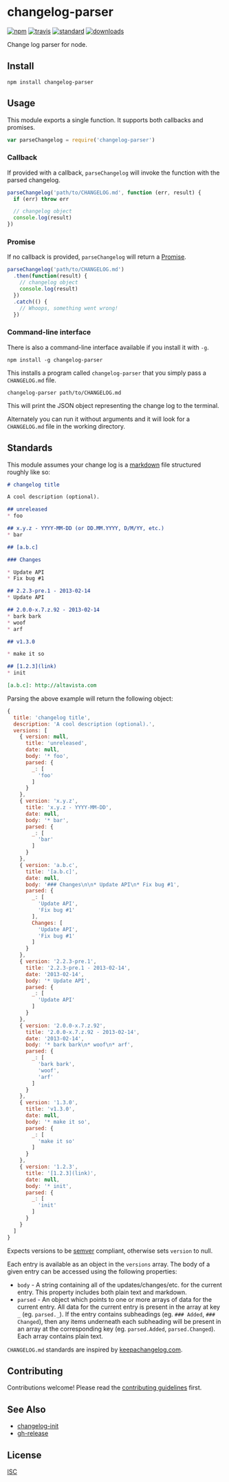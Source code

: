 # changelog-parser

[![npm][npm-img]][npm-url] [![travis][travis-img]][travis-url] [![standard][standard-image]][standard-url] [![downloads][downloads-img]][npm-url]

Change log parser for node.

[npm-img]: https://img.shields.io/npm/v/changelog-parser.svg?style=flat-square
[npm-url]: https://www.npmjs.com/package/changelog-parser
[travis-img]: https://img.shields.io/travis/hypermodules/changelog-parser.svg?style=flat-square
[travis-url]: https://travis-ci.org/hypermodules/changelog-parser
[standard-image]: https://img.shields.io/badge/code%20style-standard-brightgreen.svg?style=flat-square
[standard-url]: http://standardjs.com/
[downloads-img]: https://img.shields.io/npm/dm/changelog-parser.svg?style=flat-square

## Install

```
npm install changelog-parser
```

## Usage

This module exports a single function. It supports both callbacks and promises.

```js
var parseChangelog = require('changelog-parser')
```

### Callback

If provided with a callback, `parseChangelog` will invoke the function with the parsed changelog.

```js
parseChangelog('path/to/CHANGELOG.md', function (err, result) {
  if (err) throw err

  // changelog object
  console.log(result)
})
```

### Promise

If no callback is provided, `parseChangelog` will return a [Promise](https://developer.mozilla.org/en-US/docs/Web/JavaScript/Reference/Global_Objects/Promise).

```js
parseChangelog('path/to/CHANGELOG.md')
  .then(function(result) {
    // changelog object
    console.log(result)
  })
  .catch(() {
    // Whoops, something went wrong!
  })
```

### Command-line interface

There is also a command-line interface available if you install it with `-g`.

```
npm install -g changelog-parser
```

This installs a program called `changelog-parser` that you simply pass a `CHANGELOG.md` file.

```
changelog-parser path/to/CHANGELOG.md
```

This will print the JSON object representing the change log to the terminal.

Alternately you can run it without arguments and it will look for a `CHANGELOG.md` file in the working directory.

## Standards

This module assumes your change log is a [markdown](http://daringfireball.net/projects/markdown/syntax) file structured roughly like so:

```md
# changelog title

A cool description (optional).

## unreleased
* foo

## x.y.z - YYYY-MM-DD (or DD.MM.YYYY, D/M/YY, etc.)
* bar

## [a.b.c]

### Changes

* Update API
* Fix bug #1

## 2.2.3-pre.1 - 2013-02-14
* Update API

## 2.0.0-x.7.z.92 - 2013-02-14
* bark bark
* woof
* arf

## v1.3.0

* make it so

## [1.2.3](link)
* init

[a.b.c]: http://altavista.com
```

Parsing the above example will return the following object:

```js
{
  title: 'changelog title',
  description: 'A cool description (optional).',
  versions: [
    { version: null,
      title: 'unreleased',
      date: null,
      body: '* foo',
      parsed: {
        _: [
          'foo'
        ]
      }
    },
    { version: 'x.y.z',
      title: 'x.y.z - YYYY-MM-DD',
      date: null,
      body: '* bar',
      parsed: {
        _: [
          'bar'
        ]
      }
    },
    { version: 'a.b.c',
      title: '[a.b.c]',
      date: null,
      body: '### Changes\n\n* Update API\n* Fix bug #1',
      parsed: {
        _: [
          'Update API',
          'Fix bug #1'
        ],
        Changes: [
          'Update API',
          'Fix bug #1'
        ]
      }
    },
    { version: '2.2.3-pre.1',
      title: '2.2.3-pre.1 - 2013-02-14',
      date: '2013-02-14',
      body: '* Update API',
      parsed: {
        _: [
          'Update API'
        ]
      }
    },
    { version: '2.0.0-x.7.z.92',
      title: '2.0.0-x.7.z.92 - 2013-02-14',
      date: '2013-02-14',
      body: '* bark bark\n* woof\n* arf',
      parsed: {
        _: [
          'bark bark',
          'woof',
          'arf'
        ]
      }
    },
    { version: '1.3.0',
      title: 'v1.3.0',
      date: null,
      body: '* make it so',
      parsed: {
        _: [
          'make it so'
        ]
      }
    },
    { version: '1.2.3',
      title: '[1.2.3](link)',
      date: null,
      body: '* init',
      parsed: {
        _: [
          'init'
        ]
      }
    }
  ]
}
```

Expects versions to be [semver](http://semver.org/) compliant, otherwise sets `version` to null.

Each entry is available as an object in the `versions` array. The body of a given entry can be accessed using the following properties:

- `body` - A string containing all of the updates/changes/etc. for the current entry. This property includes both plain text and markdown.
- `parsed` - An object which points to one or more arrays of data for the current entry. All data for the current entry is present in the array at key `_` (eg. `parsed._`). If the entry contains subheadings (eg. `### Added`, `### Changed`), then any items underneath each subheading will be present in an array at the corresponding key (eg. `parsed.Added`, `parsed.Changed`). Each array contains plain text.

`CHANGELOG.md` standards are inspired by [keepachangelog.com](http://keepachangelog.com/).

## Contributing

Contributions welcome! Please read the [contributing guidelines](CONTRIBUTING.md) first.

## See Also

- [changelog-init](https://github.com/bcomnes/changelog-init)
- [gh-release](https://github.com/hypermodules/gh-release)

## License

[ISC](LICENSE.md)
